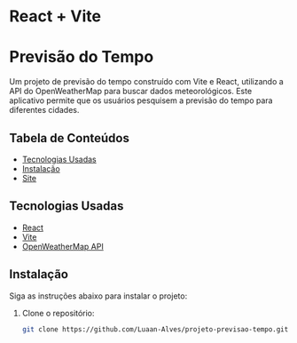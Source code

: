 # React + Vite

# Previsão do Tempo

Um projeto de previsão do tempo construído com Vite e React, utilizando a API do OpenWeatherMap para buscar dados meteorológicos. Este aplicativo permite que os usuários pesquisem a previsão do tempo para diferentes cidades.

## Tabela de Conteúdos

- [Tecnologias Usadas](#tecnologias-usadas)
- [Instalação](#instalação)
- [Site](https://luaan-alves.github.io/projeto-previsao-tempo/)

## Tecnologias Usadas

- [React](https://reactjs.org/)
- [Vite](https://vitejs.dev/)
- [OpenWeatherMap API](https://openweathermap.org/api)

## Instalação

Siga as instruções abaixo para instalar o projeto:

1. Clone o repositório:
   ```bash
   git clone https://github.com/Luaan-Alves/projeto-previsao-tempo.git
